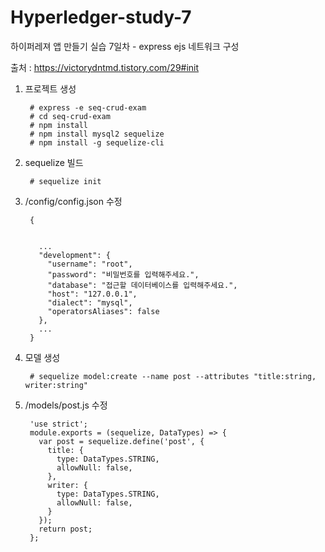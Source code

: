 # Hyperledger-study-7

하이퍼레져 앱 만들기 실습 7일차 - express ejs 네트워크 구성

출처 : https://victorydntmd.tistory.com/29#init

1. 프로젝트 생성

        # express -e seq-crud-exam
        # cd seq-crud-exam
        # npm install
        # npm install mysql2 sequelize
        # npm install -g sequelize-cli
        
2. sequelize 빌드

        # sequelize init
        
3. /config/config.json 수정

        {


          ...
          "development": {
            "username": "root",
            "password": "비밀번호를 입력해주세요.",
            "database": "접근할 데이터베이스를 입력해주세요.",
            "host": "127.0.0.1",
            "dialect": "mysql",
            "operatorsAliases": false
          },
          ...
        }
        
4. 모델 생성

        # sequelize model:create --name post --attributes "title:string, writer:string"
        
5. /models/post.js 수정

        'use strict';
        module.exports = (sequelize, DataTypes) => {
          var post = sequelize.define('post', {
            title: {
              type: DataTypes.STRING,
              allowNull: false,
            },
            writer: {
              type: DataTypes.STRING,
              allowNull: false,
            }
          });
          return post;
        };
